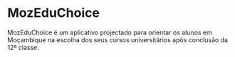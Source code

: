 # MozEduChoice
MozEduChoice é um aplicativo projectado para orientar os alunos em Moçambique na escolha dos seus cursos universitários após  conclusão da 12ª classe. 
